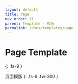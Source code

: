 ```yaml
---
layout: default
title: Page
nav_order: 11
parent: Template - 模版
permalink: /docs/templates/page
---
```


# Page Template
{: .fs-9 }

页面模版
{: .fs-6 .fw-300 }

